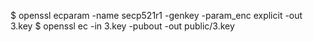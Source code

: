 $ openssl ecparam -name secp521r1 -genkey -param_enc explicit -out 3.key
$ openssl ec -in 3.key -pubout -out public/3.key
